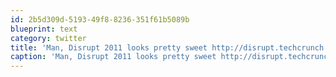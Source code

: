 ```yaml
---
id: 2b5d309d-5193-49f8-8236-351f61b5089b
blueprint: text
category: twitter
title: 'Man, Disrupt 2011 looks pretty sweet http://disrupt.techcrunch.com/'
caption: 'Man, Disrupt 2011 looks pretty sweet http://disrupt.techcrunch.com/'
---
```


